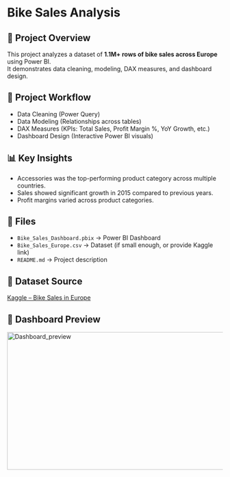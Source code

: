 # Bike Sales Analysis 

## 📌 Project Overview
This project analyzes a dataset of **1.1M+ rows of bike sales across Europe** using Power BI.  
It demonstrates data cleaning, modeling, DAX measures, and dashboard design.

## 🔹 Project Workflow
- Data Cleaning (Power Query)
- Data Modeling (Relationships across tables)
- DAX Measures (KPIs: Total Sales, Profit Margin %, YoY Growth, etc.)
- Dashboard Design (Interactive Power BI visuals)

## 📊 Key Insights
- Accessories was the top-performing product category across multiple countries.
- Sales showed significant growth in 2015 compared to previous years.
- Profit margins varied across product categories.

## 📂 Files
- `Bike_Sales_Dashboard.pbix` → Power BI Dashboard
- `Bike_Sales_Europe.csv` → Dataset (if small enough, or provide Kaggle link)
- `README.md` → Project description

## 📌 Dataset Source
[Kaggle – Bike Sales in Europe](https://www.kaggle.com/datasets/sadiqshah/bike-sales-in-europe)

## 📌 Dashboard Preview
<img width="577" height="322" alt="Dashboard_preview" src="https://github.com/user-attachments/assets/38a21b59-f59d-4fe7-8f89-ccd15a0b03bd" />



